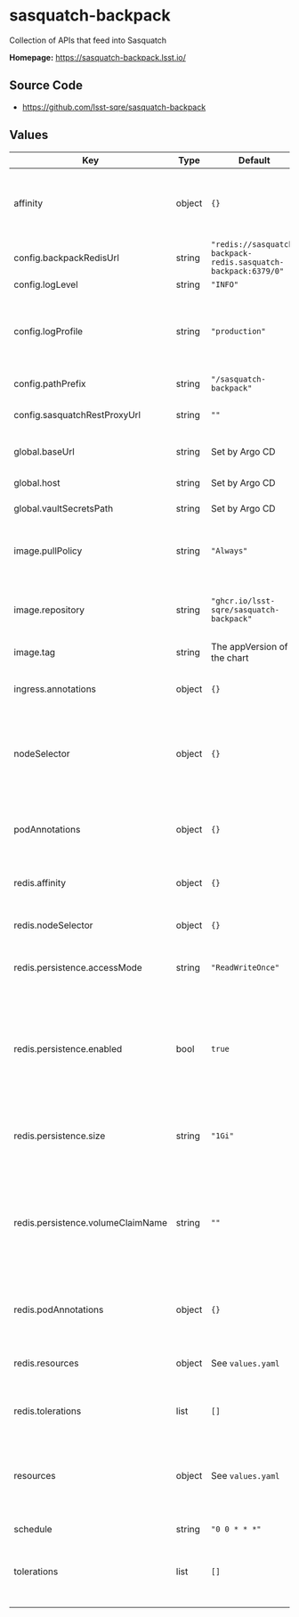 # sasquatch-backpack

Collection of APIs that feed into Sasquatch

**Homepage:** <https://sasquatch-backpack.lsst.io/>

## Source Code

* <https://github.com/lsst-sqre/sasquatch-backpack>

## Values

| Key | Type | Default | Description |
|-----|------|---------|-------------|
| affinity | object | `{}` | Affinity rules for the sasquatch-backpack deployment pod |
| config.backpackRedisUrl | string | `"redis://sasquatch-backpack-redis.sasquatch-backpack:6379/0"` | Backpack Redis URL |
| config.logLevel | string | `"INFO"` | Logging level |
| config.logProfile | string | `"production"` | Logging profile (`production` for JSON, `development` for human-friendly) |
| config.pathPrefix | string | `"/sasquatch-backpack"` | URL path prefix |
| config.sasquatchRestProxyUrl | string | `""` | Sasquatch REST Proxy URL |
| global.baseUrl | string | Set by Argo CD | Base URL for the environment |
| global.host | string | Set by Argo CD | Host name for ingress |
| global.vaultSecretsPath | string | Set by Argo CD | Base path for Vault secrets |
| image.pullPolicy | string | `"Always"` | Pull policy for the sasquatch-backpack image |
| image.repository | string | `"ghcr.io/lsst-sqre/sasquatch-backpack"` | Image to use in the sasquatch-backpack deployment |
| image.tag | string | The appVersion of the chart | Tag of image to use |
| ingress.annotations | object | `{}` | Additional annotations for the ingress rule |
| nodeSelector | object | `{}` | Node selection rules for the sasquatch-backpack deployment pod |
| podAnnotations | object | `{}` | Annotations for the sasquatch-backpack deployment pod |
| redis.affinity | object | `{}` | Affinity rules for the Redis pod |
| redis.nodeSelector | object | `{}` | Node selection rules for the Redis pod |
| redis.persistence.accessMode | string | `"ReadWriteOnce"` | Access mode of storage to request |
| redis.persistence.enabled | bool | `true` | Whether to persist Redis storage.  Setting this to false will use `emptyDir` which is not recommend in a production environment. |
| redis.persistence.size | string | `"1Gi"` | Amount of persistent storage to request |
| redis.persistence.volumeClaimName | string | `""` | Use an existing PVC, not dynamic provisioning. If this is set, the size, storageClass, and accessMode settings are ignored. |
| redis.podAnnotations | object | `{}` | Pod annotations for the Redis pod |
| redis.resources | object | See `values.yaml` | Resource limits and requests for the Redis pod |
| redis.tolerations | list | `[]` | Tolerations for the Redis pod |
| resources | object | See `values.yaml` | Resource limits and requests for the sasquatch-backpack deployment pod |
| schedule | string | `"0 0 * * *"` |  |
| tolerations | list | `[]` | Tolerations for the sasquatch-backpack deployment pod |

